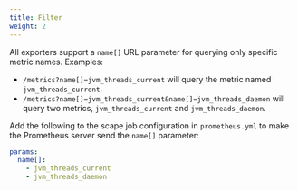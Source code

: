 ```yaml
---
title: Filter
weight: 2
---
```


All exporters support a `name[]` URL parameter for querying only specific metric names. Examples:

- `/metrics?name[]=jvm_threads_current` will query the metric named `jvm_threads_current`.
- `/metrics?name[]=jvm_threads_current&name[]=jvm_threads_daemon` will query two metrics, 
  `jvm_threads_current` and `jvm_threads_daemon`.

Add the following to the scape job configuration in `prometheus.yml` 
to make the Prometheus server send the `name[]` parameter:

```yaml
params:
  name[]:
    - jvm_threads_current
    - jvm_threads_daemon
```
